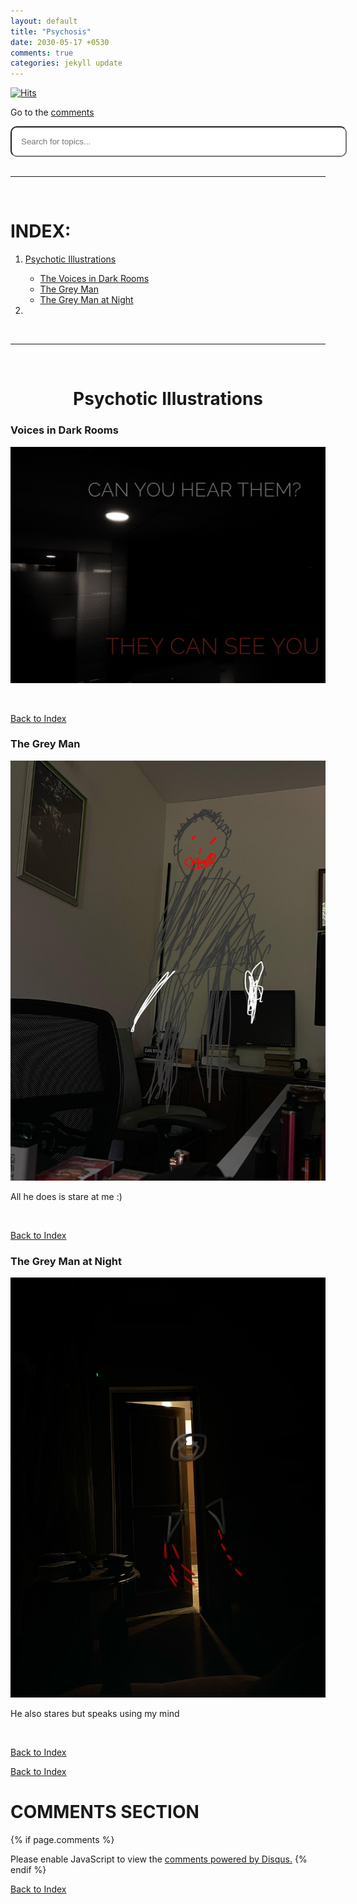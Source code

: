 ```yaml
---
layout: default
title: "Psychosis"
date: 2030-05-17 +0530
comments: true
categories: jekyll update
---
```


<script>

function search() {
    let input = document.getElementById('searchbar').value
    input=input.toLowerCase();
    let x = document.getElementsByClassName('indexvals');
      
    for (i = 0; i < x.length; i++) { 
        if (!x[i].innerHTML.toLowerCase().includes(input)) {
            x[i].style.display="none";
        }
        else {
            x[i].style.display="list-item";                 
        }
    }
}

</script>

<style>

  #searchbar{
     margin-left: 0%;
     padding:15px;
     border-radius: 10px;
   }
 
   input[type=text] {
      width: 100%;
      -webkit-transition: width 0.15s ease-in-out;
      transition: width 0.15s ease-in-out;
   }
 
   /* When the input field gets focus,
        change its width to 100% */
   input[type=text]:focus {
     width: 100%;
   }
 

</style>

[![Hits](https://hits.seeyoufarm.com/api/count/incr/badge.svg?url=https%3A%2F%2Fgithub.com%2FFluffySnowman%2Ffluffysnowman.github.io&count_bg=%2379C83D&title_bg=%23555555&icon=&icon_color=%23E7E7E7&title=hits&edge_flat=false)](https://hits.seeyoufarm.com)

<head>
<link rel="apple-touch-icon" sizes="180x180" href="/apple-touch-icon.png">
<link rel="icon" type="image/png" sizes="32x32" href="/favicon-32x32.png">
<link rel="icon" type="image/png" sizes="16x16" href="/favicon-16x16.png">
<link rel="manifest" href="/site.webmanifest">
</head>
<!--
extra_javascript:
    /scripts/copy_code.js
-->

Go to the [comments](#comments-section)

<div>

<input id="searchbar" onkeyup="search()" type="text" name="search" placeholder="Search for topics...">

</div>

<br>
<hr>
<br>

# INDEX:

<ol>
    <li><a href="#psychotic-illustrations">Psychotic Illustrations</a></li> 
          <ul id="myUL">
            <li class="indexvals"><a href="#voices-in-dark-rooms">The Voices in Dark Rooms</a></li>
            <li class="indexvals"><a href="#the-grey-man">The Grey Man</a></li>
            <li class="indexvals"><a href="#the-grey-man-at-night">The Grey Man at Night</a></li>
          </ul>
    <li><a href=""></a></li>
        <ul id="myUL">
        </ul>
</ol>

<br>
<hr>
<br>

<h1 align="center">Psychotic Illustrations</h1>

### Voices in Dark Rooms

<p align="center">
<img src="/assets/psychosis/psych0x9.jpg" alt="they can see you">
</p>

<br>

[Back to Index](#index)

### The Grey Man

<p align="center">
<img src="/assets/psychosis/psych0x11.jpg" alt="they can see you">
</p>

All he does is stare at me :)

<br>

[Back to Index](#index)

### The Grey Man at Night

<p align="center">
<img src="/assets/psychosis/psych0x8.jpg" alt="they can see you">
</p>

He also stares but speaks using my mind

<br>

[Back to Index](#index)

[Back to Index](#index)

# COMMENTS SECTION

{% if page.comments %}

<div id="disqus_thread"></div>
<script>
    (function() { 
    var d = document, s = d.createElement('script');
    s.src = 'https://fluffysnowman.disqus.com/embed.js';
    s.setAttribute('data-timestamp', +new Date());
    (d.head || d.body).appendChild(s);
    })();
</script>
<noscript>Please enable JavaScript to view the <a href="https://disqus.com/?ref_noscript">comments powered by Disqus.</a></noscript>
{% endif %}

[Back to Index](#index)



